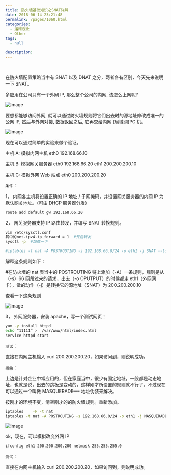 ```yaml
---
title: 防火墙基础知识之SNAT详解
date: 2018-06-14 23:21:48
permalink: /pages/1060.html
categories:
  - 运维观止
  - Other
tags:
  - null

description:
---
```


<br><ArticleTopAd></ArticleTopAd>


在防火墙配置策略当中有 SNAT 以及 DNAT 之分，两者各有区别，今天先来说明一下 SNAT。



多应用在公司只有一个外网 IP, 那么整个公司的内网, 该怎么上网呢?





![image](http://t.eryajf.net/imgs/2021/09/bbe8d489eae0c756.jpg)





要想都能够访问外网, 就可以通过防火墙规则将它们出去时的源地址修改成唯一的公网 IP, 然后与外网对接, 数据返回之后, 它再交给内网 (局域网)PC 机。





![image](http://t.eryajf.net/imgs/2021/09/87d3a39488ca31c2.jpg)





现在可以通过简单的实验来做个验证。



主机 A: 模拟内网主机 eth0 192.168.66.10



主机 B: 模拟网关服务器 eth0 192.168.66.20
eth1 200.200.200.10



主机 C: 模拟外网 Web 站点 eth0 200.200.200.20



`条件`：



1， 内网各主机将设置正确的 IP 地址 / 子网掩码，并设置网关服务器的内网 IP 为默认网关地址。（可由 DHCP 服务器分发）



```sh
route add default gw 192.168.66.20
```



2， 网关服务器支持 IP 路由转发，并编写 SNAT 转换规则。



```sh
vim /etc/sysctl.conf
其中的net.ipv4.ip_forward = 1	#开启转发
sysctl -p  #加载一下
```



```sh
#iptables -t nat -A POSTROUTING -s 192.168.66.0/24 -o eth1 -j SNAT --to-source 200.200.200.10
```



解释这条规则如下：



\#在防火墙的 nat 表当中的 POSTROUTING 链上添加（-A）一条规则，规则是从（-s）66 网段过来的请求，出去（-o OPUTPUT）的时候都走 eth1（外网网卡），做的动作（-j）是转换它的源地址（SNAT）为 200.200.200.10



查看一下这条规则





![image](http://t.eryajf.net/imgs/2021/09/869ddd1285dda213.jpg)





3， 外网服务器，安装 apache，写一个测试网页！



```sh
yum -y install httpd
echo “11111” >  /var/www/html/index.html
service httpd start
```



`测试`：



直接在内网主机输入 curl 200.200.200.20，如果访问到，则说明成功。



`插曲`：



上边是针对企业中常应用的，但在家庭当中，很少有固定地址，一般都是动态地址，也就是说，出去的跳板是变动的，这样刚才所设置的规则就不行了，不过现在可以通过一个叫做 MASQUERADE—- 地址伪装来解决。



按刚才的环境不变，清空刚才的的防火墙规则。重新添加。



```sh
iptables	-F -t nat
iptables -t nat -A POSTROUTING -s 192.168.66.0/24 -o eth1 -j MASQUERADE
```





![image](http://t.eryajf.net/imgs/2021/09/c153c386284c2a43.jpg)





ok，现在，可以模拟改变外网 IP



```sh
ifconfig eth1 200.200.200.200 netmask 255.255.255.0
```



`测试`：



直接在内网主机输入 curl 200.200.200.20，如果访问到，则说明成功。


<br><ArticleTopAd></ArticleTopAd>
